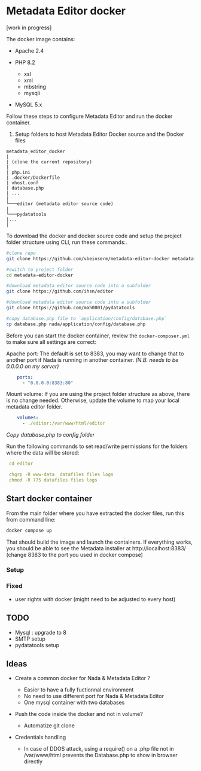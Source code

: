 # Metadata Editor docker
[work in progress]



The docker image contains:

- Apache 2.4
- PHP 8.2
  - xsl
  - xml
  - mbstring
  - mysqli

- MySQL 5.x

Follow these steps to configure Metadata Editor and run the docker container.

1. Setup folders to host Metadata Editor Docker source and the Docker files

```
metadata_editor_docker 
|
| (clone the current repository)
|
| php.ini
| .docker/Dockerfile
| vhost.conf
| database.php
| ...
|
└───editor (metadata editor source code)
|
└───pydatatools 
|...
│
```

To download the docker and docker source code and setup the project folder structure using CLI, run these commands:.

```bash
#clone repo 
git clone https://github.com/vbeinserm/metadata-editor-docker metadata-editor-docke

#switch to project folder
cd metadata-editor-docker

#download metadata editor source code into a subfolder
git clone https://github.com/ihsn/editor

#download metadata editor source code into a subfolder
git clone https://github.com/mah0001/pydatatools

#copy database.php file to `application/config/database.php`
cp database.php nada/application/config/database.php
```

Before you can start the docker container, review the `docker-composer.yml` to make sure all settings are correct:

Apache port: The default is set to 8383, you may want to change that to another port if Nada is running in another container. *(N.B. needs to be 0.0.0.0 on my server)*

```yaml
    ports:
      - "0.0.0.0:8383:80"
```

Mount volume: If you are using the project folder structure as above, there is no change needed. Otherwise, update the volume to map your local metadata editor folder.

```yaml
    volumes:
      - ./editor:/var/www/html/editor
```



*Copy database.php to config folder*



Run the following commands to set read/write permissions for the folders where the data will be stored:

```yaml
 cd editor

 chgrp -R www-data  datafiles files logs
 chmod -R 775 datafiles files logs
```



## Start docker container

From the main folder where you have extracted the docker files, run this from command line:

```bash
docker compose up 

```

That should build the image and launch the containers. If everything works, you should be able to see the Metadata installer at http://localhost:8383/ (change 8383 to the port you used in docker compose)



### Setup


### Fixed
- user rights with docker (might need to be adjusted to every host)


## TODO

- Mysql : upgrade to 8
- SMTP setup
- pydatatools setup



## Ideas

- Create a common docker for Nada & Metadata Editor ?

  - Easier to have a fully fuctionnal environment
  - No need to use different port for Nada & Metadata Editor
  - One mysql container with two databases

- Push the code inside the docker and not in volume?

  - Automatize git clone

    

- Credentials handling
  - In case of DDOS attack, using a require() on a .php file not in /var/www/html prevents the Database.php to show in browser directly
